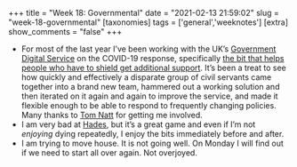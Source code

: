+++
title = "Week 18: Governmental"
date = "2021-02-13 21:59:02"
slug = "week-18-governmental"
[taxonomies]
tags = ['general','weeknotes']
[extra]
show_comments = "false"
+++

- For most of the last year I’ve been working with the UK’s [Government Digital Service](https://en.wikipedia.org/wiki/Government_Digital_Service) on the COVID-19 response, specifically [the bit that helps people who have to shield get additional support](https://www.gov.uk/coronavirus-shielding-support). It’s been a treat to see how quickly and effectively a disparate group of civil servants came together into a brand new team, hammered out a working solution and then iterated on it again and again to improve the service, and made it flexible enough to be able to respond to frequently changing policies. Many thanks to [Tom Natt](https://www.tomnatt.com/) for getting me involved.
- I am very bad at [Hades](https://en.wikipedia.org/wiki/Hades_(video_game)), but it’s a great game and even if I’m not *enjoying* dying repeatedly, I enjoy the bits immediately before and after.
- I am trying to move house. It is not going well. On Monday I will find out if we need to start all over again. Not overjoyed.
